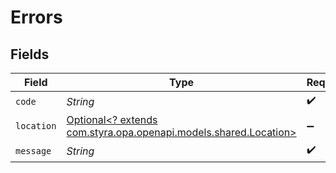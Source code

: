 # Errors


## Fields

| Field                                                                                               | Type                                                                                                | Required                                                                                            | Description                                                                                         |
| --------------------------------------------------------------------------------------------------- | --------------------------------------------------------------------------------------------------- | --------------------------------------------------------------------------------------------------- | --------------------------------------------------------------------------------------------------- |
| `code`                                                                                              | *String*                                                                                            | :heavy_check_mark:                                                                                  | N/A                                                                                                 |
| `location`                                                                                          | [Optional<? extends com.styra.opa.openapi.models.shared.Location>](../../models/shared/Location.md) | :heavy_minus_sign:                                                                                  | N/A                                                                                                 |
| `message`                                                                                           | *String*                                                                                            | :heavy_check_mark:                                                                                  | N/A                                                                                                 |